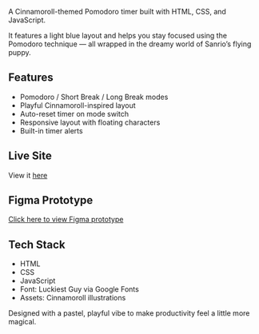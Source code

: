 A Cinnamoroll-themed Pomodoro timer built with HTML, CSS, and JavaScript.

It features a light blue layout and helps you stay focused using the Pomodoro technique — all wrapped in the dreamy world of Sanrio’s flying puppy.

## Features
- Pomodoro / Short Break / Long Break modes
- Playful Cinnamoroll-inspired layout
- Auto-reset timer on mode switch
- Responsive layout with floating characters
- Built-in timer alerts

## Live Site
View it [here](https://cadence101004.github.io/CinnaTimer)

## Figma Prototype
[Click here to view Figma prototype](https://www.figma.com/design/xiHDTOTbgrtvaT3ZUXa08E/Pomodoro-Timer?node-id=1-2&t=4Ux5ErnQMus2tObo-1)

## Tech Stack
- HTML
- CSS
- JavaScript
- Font: Luckiest Guy via Google Fonts
- Assets: Cinnamoroll illustrations

Designed with a pastel, playful vibe to make productivity feel a little more magical.
